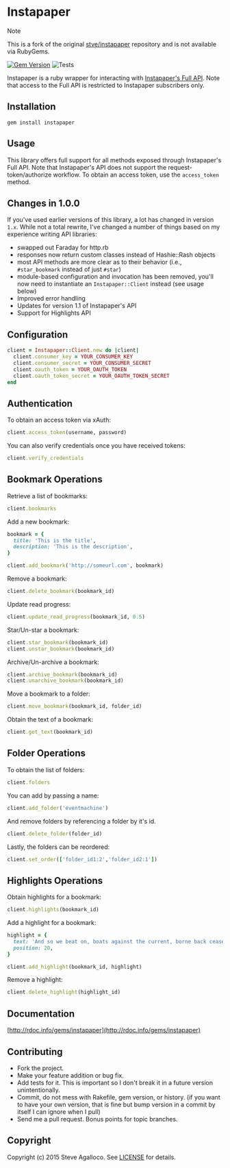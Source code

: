# Instapaper

> [!NOTE]
> This is a fork of the original [stve/instapaper](https://github.com/stve/instapaper) repository and is not available via RubyGems.

[![Gem Version](http://img.shields.io/gem/v/instapaper.svg)][gem]
![Tests](https://github.com/samsonjs/instapaper/actions/workflows/ci.yml/badge.svg)

[gem]: https://rubygems.org/gems/instapaper

Instapaper is a ruby wrapper for interacting with [Instapaper's Full API](https://www.instapaper.com/api/full).  Note that access to the Full API is restricted to Instapaper subscribers only.

## Installation

    gem install instapaper

## Usage

This library offers full support for all methods exposed through Instapaper's Full API.  Note that Instapaper's API does not support the request-token/authorize workflow. To obtain an access token, use the `access_token` method.

## Changes in 1.0.0

If you've used earlier versions of this library, a lot has changed in version `1.x`. While not a total rewrite, I've changed a number of things based on my experience writing API libraries:

* swapped out Faraday for http.rb
* responses now return custom classes instead of Hashie::Rash objects
* most API methods are more clear as to their behavior (i.e., `#star_bookmark` instead of just `#star`)
* module-based configuration and invocation has been removed, you'll now need to instantiate an `Instapaper::Client` instead (see usage below)
* Improved error handling
* Updates for version 1.1 of Instapaper's API
* Support for Highlights API

## Configuration

```ruby
client = Instapaper::Client.new do |client|
  client.consumer_key = YOUR_CONSUMER_KEY
  client.consumer_secret = YOUR_CONSUMER_SECRET
  client.oauth_token = YOUR_OAUTH_TOKEN
  client.oauth_token_secret = YOUR_OAUTH_TOKEN_SECRET
end
```

## Authentication

To obtain an access token via xAuth:

```ruby
client.access_token(username, password)
```

You can also verify credentials once you have received tokens:

```ruby
client.verify_credentials
```

## Bookmark Operations

Retrieve a list of bookmarks:

```ruby
client.bookmarks
```

Add a new bookmark:

```ruby
bookmark = {
  title: 'This is the title',
  description: 'This is the description',
}

client.add_bookmark('http://someurl.com', bookmark)
```

Remove a bookmark:

```ruby
client.delete_bookmark(bookmark_id)
```

Update read progress:

```ruby
client.update_read_progress(bookmark_id, 0.5)
```

Star/Un-star a bookmark:

```ruby
client.star_bookmark(bookmark_id)
client.unstar_bookmark(bookmark_id)
```

Archive/Un-archive a bookmark:

```ruby
client.archive_bookmark(bookmark_id)
client.unarchive_bookmark(bookmark_id)
```

Move a bookmark to a folder:

```ruby
client.move_bookmark(bookmark_id, folder_id)
```

Obtain the text of a bookmark:

```ruby
client.get_text(bookmark_id)
```

## Folder Operations


To obtain the list of folders:

```ruby
client.folders
```

You can add by passing a name:

```ruby
client.add_folder('eventmachine')
```

And remove folders by referencing a folder by it's id.

```ruby
client.delete_folder(folder_id)
```

Lastly, the folders can be reordered:

```ruby
client.set_order(['folder_id1:2','folder_id2:1'])
```

## Highlights Operations

Obtain highlights for a bookmark:

```ruby
client.highlights(bookmark_id)
```

Add a highlight for a bookmark:

```ruby
highlight = {
  text: 'And so we beat on, boats against the current, borne back ceaselessly into the past.',
  position: 20,
}

client.add_highlight(bookmark_id, highlight)
```

Remove a highlight:

```ruby
client.delete_highlight(highlight_id)
```

## Documentation

[http://rdoc.info/gems/instapaper](http://rdoc.info/gems/instapaper)

## Contributing

* Fork the project.
* Make your feature addition or bug fix.
* Add tests for it. This is important so I don't break it in a
  future version unintentionally.
* Commit, do not mess with Rakefile, gem version, or history.
  (if you want to have your own version, that is fine but bump version in a commit by itself I can ignore when I pull)
* Send me a pull request. Bonus points for topic branches.

## Copyright

Copyright (c) 2015 Steve Agalloco. See [LICENSE](https://github.com/samsonjs/instapaper/blob/master/LICENSE.md) for details.
